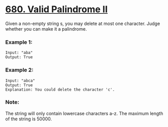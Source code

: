 # [680. Valid Palindrome II](https://leetcode.com/problems/valid-palindrome-ii/)

Given a non-empty string s, you may delete at most one character. Judge whether you can make it a palindrome.

### Example 1:
```
Input: "aba"
Output: True
```

### Example 2:
```
Input: "abca"
Output: True
Explanation: You could delete the character 'c'.
```

### Note:
The string will only contain lowercase characters a-z. The maximum length of the string is 50000.
